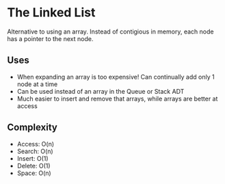 # The Linked List
Alternative to using an array.  Instead of contigious in memory, each node has a pointer to the next node.

## Uses
* When expanding an array is too expensive!  Can continually add only 1 node at a time
* Can be used instead of an array in the Queue or Stack ADT
* Much easier to insert and remove that arrays, while arrays are better at access

## Complexity
* Access: O(n)
* Search: O(n)
* Insert: O(1)
* Delete: O(1)
* Space:  O(n)
